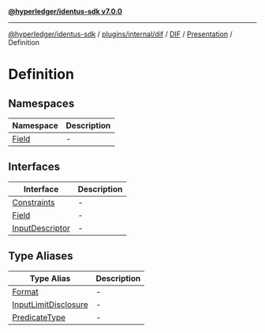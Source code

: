 [**@hyperledger/identus-sdk v7.0.0**](../../../../../../../../../README.md)

***

[@hyperledger/identus-sdk](../../../../../../../../../README.md) / [plugins/internal/dif](../../../../../../README.md) / [DIF](../../../../README.md) / [Presentation](../../README.md) / Definition

# Definition

## Namespaces

| Namespace | Description |
| ------ | ------ |
| [Field](namespaces/Field/README.md) | - |

## Interfaces

| Interface | Description |
| ------ | ------ |
| [Constraints](interfaces/Constraints.md) | - |
| [Field](interfaces/Field.md) | - |
| [InputDescriptor](interfaces/InputDescriptor.md) | - |

## Type Aliases

| Type Alias | Description |
| ------ | ------ |
| [Format](type-aliases/Format.md) | - |
| [InputLimitDisclosure](type-aliases/InputLimitDisclosure.md) | - |
| [PredicateType](type-aliases/PredicateType.md) | - |
